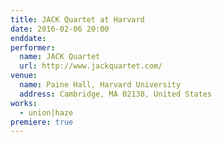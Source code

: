 ```yaml
---
title: JACK Quartet at Harvard
date: 2016-02-06 20:00
enddate:
performer:
  name: JACK Quartet
  url: http://www.jackquartet.com/
venue:
  name: Paine Hall, Harvard University
  address: Cambridge, MA 02138, United States
works:
  - union|haze
premiere: true
---
```

